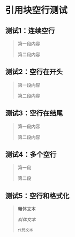 # 引用块空行测试

## 测试1：连续空行

> 第一段内容
> 
> 
> 第二段内容

## 测试2：空行在开头

> 
> 第一段内容
> 
> 第二段内容

## 测试3：空行在结尾

> 第一段内容
> 
> 第二段内容
> 

## 测试4：多个空行

> 第一段
> 
> 
> 
> 第二段

## 测试5：空行和格式化

> **粗体文本**
> 
> *斜体文本*
> 
> `代码文本`
